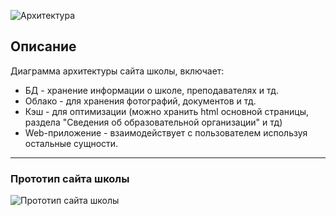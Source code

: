 ![Архитектура](https://sun9-2.userapi.com/i9GIg2JDof1aMxwts-bqLKmxETDLLTxYVp5oKg/BpoOBmOaGpI.jpg)
## Описание
Диаграмма архитектуры сайта школы, включает:
* БД - хранение информации о школе, преподавателях и тд.
* Облако - для хранения фотографий, документов и тд.
* Кэш - для оптимизации (можно хранить html основной страницы, раздела "Сведения об образовательной организации" и тд)
* Web-приложение - взаимодействует с пользователем используя остальные сущности.

***

### Прототип сайта школы
![Прототип сайта школы](https://sun9-29.userapi.com/U0LndcGiYG4hIjp5XeztjcXl5HTI9x9UzXZB4A/LlBv0BhyNEI.jpg)
